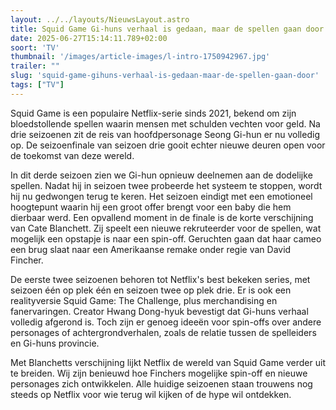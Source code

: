 ```yaml
---
layout: ../../layouts/NieuwsLayout.astro
title: Squid Game Gi-huns verhaal is gedaan, maar de spellen gaan door
date: 2025-06-27T15:14:11.789+02:00
soort: 'TV'
thumbnail: '/images/article-images/l-intro-1750942967.jpg'
trailer: ""
slug: 'squid-game-gihuns-verhaal-is-gedaan-maar-de-spellen-gaan-door'
tags: ["TV"]
---
```


Squid Game is een populaire Netflix-serie sinds 2021, bekend om zijn
bloedstollende spellen waarin mensen met schulden vechten voor geld. Na drie
seizoenen zit de reis van hoofdpersonage Seong Gi-hun er nu volledig op. De
seizoenfinale van seizoen drie gooit echter nieuwe deuren open voor de toekomst
van deze wereld.

In dit derde seizoen zien we Gi-hun opnieuw deelnemen aan de dodelijke spellen.
Nadat hij in seizoen twee probeerde het systeem te stoppen, wordt hij nu
gedwongen terug te keren. Het seizoen eindigt met een emotioneel hoogtepunt
waarin hij een groot offer brengt voor een baby die hem dierbaar werd. Een
opvallend moment in de finale is de korte verschijning van Cate Blanchett. Zij
speelt een nieuwe rekruteerder voor de spellen, wat mogelijk een opstapje is
naar een spin-off. Geruchten gaan dat haar cameo een brug slaat naar een
Amerikaanse remake onder regie van David Fincher.

De eerste twee seizoenen behoren tot Netflix's best bekeken series, met seizoen
één op plek één en seizoen twee op plek drie. Er is ook een realityversie Squid
Game: The Challenge, plus merchandising en fanervaringen. Creator Hwang
Dong-hyuk bevestigt dat Gi-huns verhaal volledig afgerond is. Toch zijn er
genoeg ideeën voor spin-offs over andere personages of achtergrondverhalen,
zoals de relatie tussen de spelleiders en Gi-huns provincie.

Met Blanchetts verschijning lijkt Netflix de wereld van Squid Game verder uit te
breiden. Wij zijn benieuwd hoe Finchers mogelijke spin-off en nieuwe personages
zich ontwikkelen. Alle huidige seizoenen staan trouwens nog steeds op Netflix
voor wie terug wil kijken of de hype wil ontdekken.